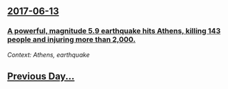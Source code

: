 ## [2017-06-13](/news/2017/06/13/index.md)

### [ A powerful, magnitude 5.9 earthquake hits Athens, killing 143 people and injuring more than 2,000.](/news/2017/06/13/a-powerful-magnitude-5-9-earthquake-hits-athens-killing-143-people-and-injuring-more-than-2-000.md)
_Context: Athens, earthquake_

## [Previous Day...](/news/2017/06/12/index.md)

